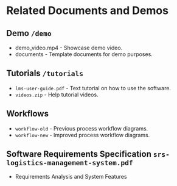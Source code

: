 # Related Documents and Demos

## Demo `/demo`
- demo_video.mp4 - Showcase demo video.
- documents - Template documents for demo purposes.

## Tutorials `/tutorials`
- `lms-user-guide.pdf` - Text tutorial on how to use the software.
- `videos.zip` - Help tutorial videos.

## Workflows
- `workflow-old` - Previous process workflow diagrams.
- `workflow-new` - Improved process workflow diagrams.

## Software Requirements Specification `srs-logistics-management-system.pdf`
- Requirements Analysis and System Features